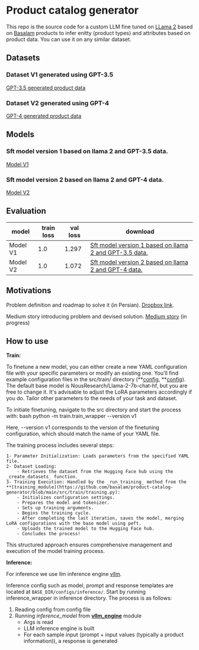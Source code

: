 # Product catalog generator 

This repo is the source code for a custom LLM fine tuned on [LLama 2](https://huggingface.co/docs/transformers/en/model_doc/llama2) based on [Basalam](https://basalam.com/) products to infer enitty (product types) and attributes based on product data. You can use it on any similar dataset.


## Datasets

### Dataset V1 generated using GPT-3.5
[GPT-3.5 generated product data](https://huggingface.co/datasets/BaSalam/entity-attribute-dataset-GPT-3.5-generated-v1)
### Dataset V2 generated using GPT-4
[GPT-4 generated product data](https://huggingface.co/datasets/BaSalam/entity-attribute-sft-dataset-GPT-4.0-generated-v1)

## Models

### Sft model version 1 based on llama 2 and GPT-3.5 data.
[Model V1](https://huggingface.co/BaSalam/Llama2-7b-entity-attr-v1)

### Sft model version 2 based on llama 2 and GPT-4 data.
[Model V2](https://huggingface.co/BaSalam/Llama2-7b-entity-attr-v2)


## Evaluation

| model | train loss | val loss | download
| --- | --- | --- | --- |
| Model V1 | 1.0 | 1.297 | [Sft model version 1 based on llama 2 and GPT-3.5 data.](https://huggingface.co/BaSalam/Llama2-7b-entity-attr-v1)
| Model V2 | 1.0 | 1.072 | [Sft model version 2 based on llama 2 and GPT-4 data.](https://huggingface.co/BaSalam/Llama2-7b-entity-attr-v2) |

## Motivations

Problem definition and roadmap to solve it (in Persian). [Dropbox link](https://www.dropbox.com/scl/fi/xjr81mna7ae5tlwco461q/LLM.paper?rlkey=fpimc6mm2hqrke31t7bqs7e38&dl=0).

Medium story introducing problem and devised solution. [Medium story](https://medium.com/p/72bf6abd22eb/) (in progress)


## How to use


**Train:**

To finetune a new model, you can either create a new YAML configuration file with your specific parameters or modify an existing one. You'll find example configuration files in the src/train/ directory (**[config](https://github.com/basalam/product-catalog-generator/blob/main/src/train/v1.yaml), **[config](https://github.com/basalam/product-catalog-generator/blob/main/src/train/v2.yaml)). The default base model is NousResearch/Llama-2-7b-chat-hf, but you are free to change it. It's advisable to adjust the LoRA parameters accordingly if you do. Tailor other parameters to the needs of your task and dataset.

To initiate finetuning, navigate to the src directory and start the process with:
bash
python -m train.train_wrapper --version v1

Here, --version v1 corresponds to the version of the finetuning configuration, which should match the name of your YAML file.

The training process includes several steps:

    1- Parameter Initialization: Loads parameters from the specified YAML file.
    2- Dataset Loading:
        - Retrieves the dataset from the Hugging Face hub using the _create_datasets_ function.
    3- Training Execution: Handled by the _run_training_ method from the **[training_module](https://github.com/basalam/product-catalog-generator/blob/main/src/train/training.py):
        - Initializes configuration settings.
        - Prepares the model and tokenizer.
        - Sets up training arguments.
        - Begins the training cycle.
        - After completing the last iteration, saves the model, merging LoRA configurations with the base model using peft.
        - Uploads the trained model to the Hugging Face hub.
        - Concludes the process!

This structured approach ensures comprehensive management and execution of the model training process.

**Inference:**

For inference we use llm inference engine [vllm](https://github.com/vllm-project/vllm).

Inference config such as model, prompt and response templates are located at ````BASE_DIR/configs/inference/````.
Start by running inference_wrapper in inference directory. The process is as follows:
1.  Reading config from config file
2.  Running _inference_model_ from **[vllm_engine](https://github.com/basalam/product-catalog-generator/blob/main/inference/vllm_engine.py)** module 
    - Args is read
    - LLM inference engine is built 
    - For each sample input (prompt + input values (typically a product information)), a response is generated
